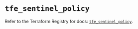 # `tfe_sentinel_policy`

Refer to the Terraform Registry for docs: [`tfe_sentinel_policy`](https://registry.terraform.io/providers/hashicorp/tfe/0.57.0/docs/resources/sentinel_policy).
